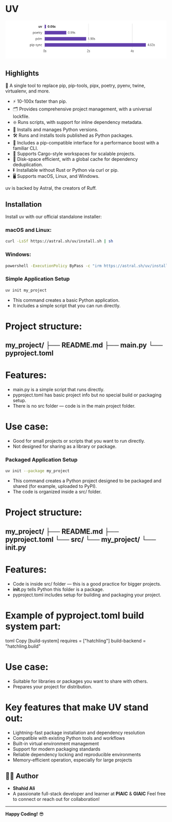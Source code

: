 # UV
![UV Logo](uv.png)
## Highlights
🚀 A single tool to replace pip, pip-tools, pipx, poetry, pyenv, twine, virtualenv, and more.  
- ⚡️ 10-100x faster than pip.  
- 🗂️ Provides comprehensive project management, with a universal lockfile.  
- ❇️ Runs scripts, with support for inline dependency metadata.  
- 🐍 Installs and manages Python versions.  
- 🛠️ Runs and installs tools published as Python packages.  
- 🔩 Includes a pip-compatible interface for a performance boost with a familiar CLI.  
- 🏢 Supports Cargo-style workspaces for scalable projects.  
- 💾 Disk-space efficient, with a global cache for dependency deduplication.  
- ⏬ Installable without Rust or Python via curl or pip.  
- 🖥️ Supports macOS, Linux, and Windows.  

uv is backed by Astral, the creators of Ruff.

## Installation
Install uv with our official standalone installer:

### macOS and Linux:
```bash
curl -LsSf https://astral.sh/uv/install.sh | sh
```
### Windows:
```bash
powershell -ExecutionPolicy ByPass -c "irm https://astral.sh/uv/install.ps1 | iex"
```
### Simple Application Setup
```bash
uv init my_project
```
- This command creates a basic Python application.
- It includes a simple script that you can run directly.

# Project structure:
my_project/
├── README.md
├── main.py
└── pyproject.toml
---

# Features:
- main.py is a simple script that runs directly.
- pyproject.toml has basic project info but no special build or packaging setup.
- There is no src folder — code is in the main project folder.

# Use case:
- Good for small projects or scripts that you want to run directly.
- Not designed for sharing as a library or package.

### Packaged Application Setup
```bash
uv init --package my_project
```
- This command creates a Python project designed to be packaged and shared (for example, uploaded to PyPI).
- The code is organized inside a src/ folder.


# Project structure:
my_project/
├── README.md
├── pyproject.toml
└── src/
    └── my_project/
        └── __init__.py
---

# Features:
- Code is inside src/ folder — this is a good practice for bigger projects.
- __init__.py tells Python this folder is a package.
- pyproject.toml includes setup for building and packaging your project.

# Example of pyproject.toml build system part:
toml
Copy
[build-system]
requires = ["hatchling"]
build-backend = "hatchling.build"

# Use case:
- Suitable for libraries or packages you want to share with others.
- Prepares your project for distribution.

# Key features that make UV stand out:
- Lightning-fast package installation and dependency resolution
- Compatible with existing Python tools and workflows
- Built-in virtual environment management
- Support for modern packaging standards
- Reliable dependency locking and reproducible environments
- Memory-efficient operation, especially for large projects


## 👨‍💻 Author

-  **Shahid Ali**
- A passionate full-stack developer and learner at **PIAIC** & **GIAIC**
  Feel free to connect or reach out for collaboration!

---


**Happy Coding!** 😎
